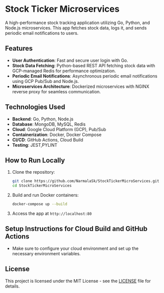 # Stock Ticker Microservices

A high-performance stock tracking application utilizing Go, Python, and Node.js microservices. This app fetches stock data, logs it, and sends periodic email notifications to users.

## Features
- **User Authentication**: Fast and secure user login with Go.
- **Stock Data Fetching**: Python-based REST API fetching stock data with GCP-managed Redis for performance optimization.
- **Periodic Email Notifications**: Asynchronous periodic email notifications using GCP Pub/Sub and Node.js.
- **Microservices Architecture**: Dockerized microservices with NGINX reverse proxy for seamless communication.

## Technologies Used
- **Backend**: Go, Python, Node.js
- **Database**: MongoDB, MySQL, Redis
- **Cloud**: Google Cloud Platform (GCP), Pub/Sub
- **Containerization**: Docker, Docker Compose
- **CI/CD**: GitHub Actions, Cloud Build
- **Testing**: JEST,PYLINT

## How to Run Locally
1. Clone the repository:
    ```bash
    git clone https://github.com/NarmalaSk/StockTickerMicroServices.git
    cd StockTickerMicroServices
    ```

2. Build and run Docker containers:
    ```bash
    docker-compose up --build
    ```

3. Access the app at `http://localhost:80`

## Setup Instructions for Cloud Build and GitHub Actions
- Make sure to configure your cloud environment and set up the necessary environment variables.

## License
This project is licensed under the MIT License - see the [LICENSE](LICENSE) file for details.
